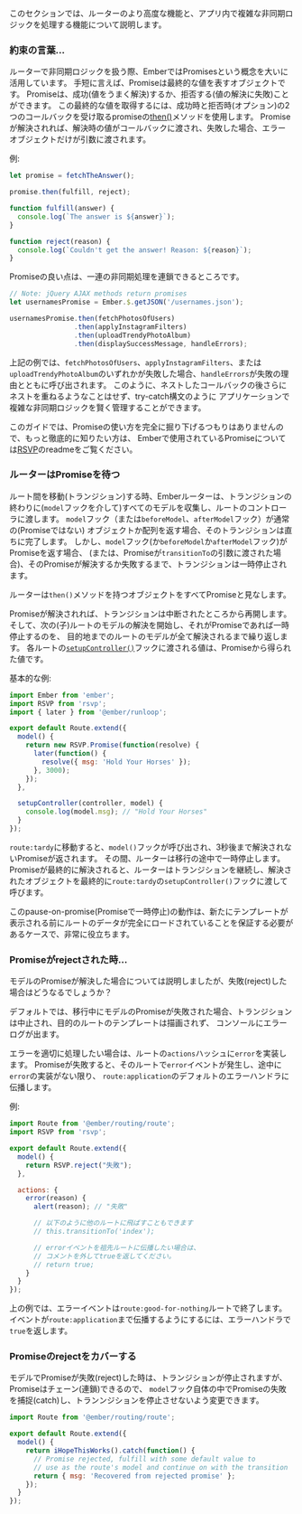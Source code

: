 <!--
This section covers some more advanced features of the router and its
capability for handling complex async logic within your app.
-->

このセクションでは、ルーターのより高度な機能と、アプリ内で複雑な非同期ロジックを処理する機能について説明します。

<!--
### A Word on Promises...
-->

### 約束の言葉...

<!--
Ember's approach to handling asynchronous logic in the router makes
heavy use of the concept of Promises. In short, promises are objects that
represent an eventual value. A promise can either _fulfill_
(successfully resolve the value) or _reject_ (fail to resolve the
value). The way to retrieve this eventual value, or handle the cases
when the promise rejects, is via the promise's [`then()`](https://www.emberjs.com/api/ember/release/classes/Promise/methods/then?anchor=then) method, which
accepts two optional callbacks, one for fulfillment and one for
rejection. If the promise fulfills, the fulfillment handler gets called
with the fulfilled value as its sole argument, and if the promise rejects,
the rejection handler gets called with a reason for the rejection as its
sole argument. For example:
-->

ルーターで非同期ロジックを扱う際、EmberではPromisesという概念を大いに活用しています。
手短に言えば、Promiseは最終的な値を表すオブジェクトです。
Promiseは、成功(値をうまく解決)するか、拒否する(値の解決に失敗)ことができます。
この最終的な値を取得するには、成功時と拒否時(オプション)の2つのコールバックを受け取るpromiseの[then()](https://www.emberjs.com/api/ember/release/classes/Promise/methods/then?anchor=then)メソッドを使用します。
Promiseが解決されれば、解決時の値がコールバックに渡され、失敗した場合、エラーオブジェクトだけが引数に渡されます。

例:


```js
let promise = fetchTheAnswer();

promise.then(fulfill, reject);

function fulfill(answer) {
  console.log(`The answer is ${answer}`);
}

function reject(reason) {
  console.log(`Couldn't get the answer! Reason: ${reason}`);
}
```

<!--
Much of the power of promises comes from the fact that they can be
chained together to perform sequential asynchronous operations:
-->

Promiseの良い点は、一連の非同期処理を連鎖できるところです。

```js
// Note: jQuery AJAX methods return promises
let usernamesPromise = Ember.$.getJSON('/usernames.json');

usernamesPromise.then(fetchPhotosOfUsers)
                .then(applyInstagramFilters)
                .then(uploadTrendyPhotoAlbum)
                .then(displaySuccessMessage, handleErrors);
```

<!--
In the above example, if any of the methods
`fetchPhotosOfUsers`, `applyInstagramFilters`, or
`uploadTrendyPhotoAlbum` returns a promise that rejects,
`handleErrors` will be called with
the reason for the failure. In this manner, promises approximate an
asynchronous form of try-catch statements that prevent the rightward
flow of nested callback after nested callback and facilitate a saner
approach to managing complex asynchronous logic in your applications.
-->

上記の例では、`fetchPhotosOfUsers`、`applyInstagramFilters`、または`uploadTrendyPhotoAlbum`のいずれかが失敗した場合、`handleErrors`が失敗の理由とともに呼び出されます。
このように、ネストしたコールバックの後さらにネストを重ねるようなことはせず、try-catch構文のように
アプリケーションで複雑な非同期ロジックを賢く管理することができます。

<!--
This guide doesn't intend to fully delve into all the different ways
promises can be used, but if you'd like a more thorough introduction,
take a look at the readme for [RSVP](https://github.com/tildeio/rsvp.js),
the promise library that Ember uses.
-->

このガイドでは、Promiseの使い方を完全に掘り下げるつもりはありませんので、もっと徹底的に知りたい方は、
Emberで使用されているPromiseについては[RSVP](https://github.com/tildeio/rsvp.js)のreadmeをご覧ください。

<!--
### The Router Pauses for Promises
-->

### ルーターはPromiseを待つ

<!--
When transitioning between routes, the Ember router collects all of the
models (via the `model` hook) that will be passed to the route's
controllers at the end of the transition. If the `model` hook (or the related
`beforeModel` or `afterModel` hooks) return normal (non-promise) objects or
arrays, the transition will complete immediately. But if the `model` hook
(or the related `beforeModel` or `afterModel` hooks) returns a promise (or
if a promise was provided as an argument to `transitionTo`), the transition
will pause until that promise fulfills or rejects.
-->

ルート間を移動(トランジション)する時、Emberルーターは、トランジションの終わりに(`model`フックを介して)すべてのモデルを収集し、ルートのコントローラに渡します。 
`model`フック（または`beforeModel`、`afterModel`フック）が通常の(Promiseではない)
オブジェクトか配列を返す場合、そのトランジションは直ちに完了します。
しかし、`model`フック(か`beforeModel`か`afterModel`フック)がPromiseを返す場合、
(または、Promiseが`transitionTo`の引数に渡された場合)、そのPromiseが解決するか失敗するまで、トランジションは一時停止されます。

<!--
The router considers any object with a `then()` method
defined on it to be a promise.
-->

ルーターは`then()`メソッドを持つオブジェクトをすべてPromiseと見なします。

<!--
If the promise fulfills, the transition will pick up where it left off and
begin resolving the next (child) route's model, pausing if it too is a
promise, and so on, until all destination route models have been
resolved. The values passed to the [`setupController()`](https://www.emberjs.com/api/ember/release/classes/Route/methods/setupController?anchor=setupController) hook for each route
will be the fulfilled values from the promises.
-->

Promiseが解決されれば、トランジションは中断されたところから再開します。
そして、次の(子)ルートのモデルの解決を開始し、それがPromiseであれば一時停止するのを、
目的地までのルートのモデルが全て解決されるまで繰り返します。
各ルートの[`setupController()`](https://www.emberjs.com/api/ember/release/classes/Route/methods/setupController?anchor=setupController)フックに渡される値は、Promiseから得られた値です。

<!--
A basic example:
-->

基本的な例:


```app/routes/tardy.js
import Ember from 'ember';
import RSVP from 'rsvp';
import { later } from '@ember/runloop';

export default Route.extend({
  model() {
    return new RSVP.Promise(function(resolve) {
      later(function() {
        resolve({ msg: 'Hold Your Horses' });
      }, 3000);
    });
  },

  setupController(controller, model) {
    console.log(model.msg); // "Hold Your Horses"
  }
});
```

<!--
When transitioning into `route:tardy`, the `model()` hook will be called and
return a promise that won't resolve until 3 seconds later, during which time
the router will be paused in mid-transition. When the promise eventually
fulfills, the router will continue transitioning and eventually call
`route:tardy`'s `setupController()` hook with the resolved object.
-->

`route:tardy`に移動すると、`model()`フックが呼び出され、3秒後まで解決されないPromiseが返されます。
その間、ルーターは移行の途中で一時停止します。
Promiseが最終的に解決されると、ルーターはトランジションを継続し、解決されたオブジェクトを最終的に`route:tardy`の`setupController()`フックに渡して呼びます。

<!--
This pause-on-promise behavior is extremely valuable for when you need
to guarantee that a route's data has fully loaded before displaying a
new template.
-->

このpause-on-promise(Promiseで一時停止)の動作は、新たにテンプレートが表示される前にルートのデータが完全にロードされていることを保証する必要があるケースで、非常に役立ちます。

<!--
### When Promises Reject...
-->

### Promiseがrejectされた時...

<!--
We've covered the case when a model promise fulfills, but what if it rejects?
-->

モデルのPromiseが解決した場合については説明しましたが、失敗(reject)した場合はどうなるでしょうか？

<!--
By default, if a model promise rejects during a transition, the transition is
aborted, no new destination route templates are rendered, and an error
is logged to the console.
-->

デフォルトでは、移行中にモデルのPromiseが失敗された場合、トランジションは中止され、目的のルートのテンプレートは描画されず、
コンソールにエラーログが出ます。

<!--
You can configure this error-handling logic via the `error` handler on
the route's `actions` hash. When a promise rejects, an `error` event
will be fired on that route and bubble up to `route:application`'s
default error handler unless it is handled by a custom error handler
along the way, e.g.:
-->

エラーを適切に処理したい場合は、ルートの`actions`ハッシュに`error`を実装します。
Promiseが失敗すると、そのルートで`error`イベントが発生し、途中に`error`の実装がない限り、
`route:application`のデフォルトのエラーハンドラに伝播します。

例:

<!--
```app/routes/good-for-nothing.js
import Route from '@ember/routing/route';
import RSVP from 'rsvp';

export default Route.extend({
  model() {
    return RSVP.reject("FAIL");
  },

  actions: {
    error(reason) {
      alert(reason); // "FAIL"

      // Can transition to another route here, e.g.
      // this.transitionTo('index');

      // Uncomment the line below to bubble this error event:
      // return true;
    }
  }
});
```
-->

```app/routes/good-for-nothing.js
import Route from '@ember/routing/route';
import RSVP from 'rsvp';

export default Route.extend({
  model() {
    return RSVP.reject("失敗");
  },

  actions: {
    error(reason) {
      alert(reason); // "失敗"

      // 以下のように他のルートに飛ばすこともできます
      // this.transitionTo('index');

      // errorイベントを祖先ルートに伝播したい場合は、
      // コメントを外してtrueを返してください。
      // return true;
    }
  }
});
```

<!--
In the above example, the error event would stop right at
`route:good-for-nothing`'s error handler and not continue to bubble. To
make the event continue bubbling up to `route:application`, you can
return true from the error handler.
-->

上の例では、エラーイベントは`route:good-for-nothing`ルートで終了します。
イベントが`route:application`まで伝播するようにするには、エラーハンドラで`true`を返します。

<!--
### Recovering from Rejection
-->

### Promiseのrejectをカバーする

<!--
Rejected model promises halt transitions, but because promises are chainable,
you can catch promise rejects within the `model` hook itself and convert
them into fulfills that won't halt the transition.
-->

モデルでPromiseが失敗(reject)した時は、トランジションが停止されますが、
Promiseはチェーン(連鎖)できるので、
`model`フック自体の中でPromiseの失敗を捕捉(catch)し、トランンジションを停止させないよう変更できます。

```app/routes/funky.js
import Route from '@ember/routing/route';

export default Route.extend({
  model() {
    return iHopeThisWorks().catch(function() {
      // Promise rejected, fulfill with some default value to
      // use as the route's model and continue on with the transition
      return { msg: 'Recovered from rejected promise' };
    });
  }
});
```
